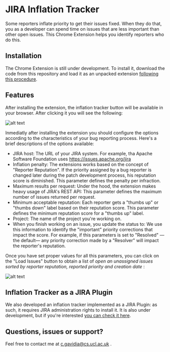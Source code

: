 # JIRA Inflation Tracker
Some reporters inflate priority to get their issues fixed. When they do that, you as a developer can spend time on issues that are less important than other open issues. This Chrome Extension helps you identify reporters who do this.

## Installation
The Chrome Extension is still under development. To install it, download the code from this repository and load it as an unpacked extension [following this procedure](https://developer.chrome.com/extensions/getstarted#unpacked). 

## Features
After installing the extension, the inflation tracker button will be available in your browser. After clicking it you will see the following:

![alt text](https://github.com/cptanalatriste/inflation-tracker-extension/blob/master/img/screenshots/start.PNG?raw=true "Extension start")

Inmediatly after installing the extension you should configure the options according to the characteristics of your bug reporting process. Here's a brief descriptions of the options available:

* JIRA host: The URL of your JIRA system. For example, tha Apache Software Foundation uses https://issues.apache.org/jira 
* Inflation penalty: The extensions works based on the concept of "Reporter Reputation". If the priority assigned by a bug reporter is changed later during the patch development process, his reputation score is diminished. This parameter defines the penalty per infraction.
* Maximum results per request: Under the hood, the extension makes heavy usage of JIRA's REST API: This parameter defines the maximum number of issues returned per request.
* Minimum acceptable reputation: Each reporter gets a "thumbs up" or "thumbs down" label based on their reputation score. This parameter defines the minimum reputation score for a "thumbs up" label.
* Project: The name of the project you're working on.
* When you finish working on an issue, you update the status to: We use this information to identify the "important" priority corrections that impact the score. For example, if this parameters is set to "Resolved" —the default— any priority correction made by a "Resolver" will impact the reporter's reputation.

Once you have set proper values for all this parameters, you can click on the "Load Issues" button to obtain a list of *open an unassigned issues sorted by reporter reputation, reported priority and creation date* :

![alt text](https://github.com/cptanalatriste/inflation-tracker-extension/blob/master/img/screenshots/issues.PNG?raw=true "Issues Loaded")


## Inflation Tracker as a JIRA Plugin
We also developed an inflation tracker implemented as a JIRA Plugin: as such, it requires JIRA administration rights to install it. It is also under development, but if you're interested [you can check it here](https://github.com/cptanalatriste/inflation-tracker).


## Questions, issues or support?
Feel free to contact me at c.gavidia@cs.ucl.ac.uk .



